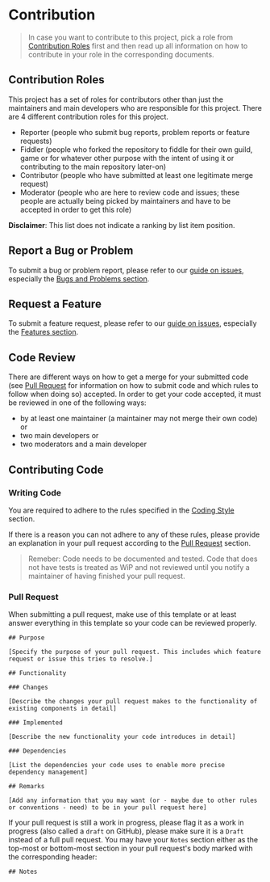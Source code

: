 # Contribution

> In case you want to contribute to this project, pick a role from [Contribution Roles](#contribution-roles) first and then read up all information on how to contribute in your role in the corresponding documents.

## Contribution Roles

This project has a set of roles for contributors other than just the maintainers and main developers who are responsible for this project. There are 4 different contribution roles for this project.

- Reporter (people who submit bug reports, problem reports or feature requests)
- Fiddler (people who forked the repository to fiddle for their own guild, game or for whatever other purpose with the intent of using it or contributing to the main repository later-on)
- Contributor (people who have submitted at least one legitimate merge request)
- Moderator (people who are here to review code and issues; these people are actually being picked by maintainers and have to be accepted in order to get this role)

**Disclaimer**: This list does not indicate a ranking by list item position.

## Report a Bug or Problem

To submit a bug or problem report, please refer to our [guide on issues](./contribution/issues.md), especially the [Bugs and Problems section](./contribution/issues.md#bugs-and-problems).

## Request a Feature

To submit a feature request, please refer to our [guide on issues](./contribution/issues.md), especially the [Features section](./contribution/issues.md#features).

## Code Review

There are different ways on how to get a merge for your submitted code (see [Pull Request](#pull-request) for information on how to submit code and which rules to follow when doing so) accepted. In order to get your code accepted, it must be reviewed in one of the following ways:

- by at least one maintainer (a maintainer may not merge their own code) or
- two main developers or
- two moderators and a main developer

## Contributing Code

### Writing Code

You are required to adhere to the rules specified in the [Coding Style](./contribution/code-guide.md#coding-style) section.

If there is a reason you can not adhere to any of these rules, please provide an explanation in your pull request according to the [Pull Request](#pull-request) section.

> Remeber: Code needs to be documented and tested. Code that does not have tests is treated as WiP and not reviewed until you notify a maintainer of having finished your pull request.

### Pull Request

When submitting a pull request, make use of this template or at least answer everything in this template so your code can be reviewed properly.

```MD
## Purpose

[Specify the purpose of your pull request. This includes which feature request or issue this tries to resolve.]

## Functionality

### Changes

[Describe the changes your pull request makes to the functionality of existing components in detail]

### Implemented

[Describe the new functionality your code introduces in detail]

### Dependencies

[List the dependencies your code uses to enable more precise dependency management]

## Remarks

[Add any information that you may want (or - maybe due to other rules or conventions - need) to be in your pull request here]
```

If your pull request is still a work in progress, please flag it as a work in progress (also called a `draft` on GitHub), please make sure it is a `Draft` instead of a full pull request. You may have your `Notes` section either as the top-most or bottom-most section in your pull request's body marked with the corresponding header:

```MD
## Notes
```
